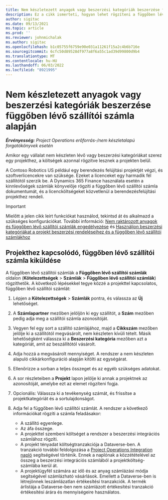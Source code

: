 ```yaml
---
title: Nem készletezett anyagok vagy beszerzési kategóriák beszerzése függőben lévő szállítói számla alapján
description: Ez a cikk ismerteti, hogyan lehet rögzíteni a függőben lévő szállítói számlákat.
author: sigitac
ms.date: 09/13/2021
ms.topic: article
ms.prod: ''
ms.reviewer: johnmichalak
ms.author: sigitac
ms.openlocfilehash: b1c05755f6759e90e031a11261f15a2c4b6b716e
ms.sourcegitcommit: 6cfc50d89528df977a8f6a55c1ad39d99800d9b4
ms.translationtype: MT
ms.contentlocale: hu-HU
ms.lasthandoff: 06/03/2022
ms.locfileid: "8921995"
---
```

# <a name="purchase-non-stocked-materials-or-procurement-categories-using-a-pending-vendor-invoice"></a>Nem készletezett anyagok vagy beszerzési kategóriák beszerzése függőben lévő szállítói számla alapján

_**Érvényesség:** Project Operations erőforrás-/nem készletalapú forgatókönyvek esetén_

Amikor egy vállalat nem készleten lévő vagy beszerzési kategóriákat szerez egy projekthez, a költségek azonnal rögzítve lesznek a projekten belül. 

A Contoso Robotics US például egy berendezés felújítási projektjét végzi, és szoftverlicencekre van szüksége. Ezeket a licenceket egy harmadik fél szállítótól szerzik be.  A Dynamics 365 Finance használata esetén a kinnlevőségek számlák könyvelője rögzíti a függőben lévő szállítói számla dokumentumát, és a licencköltségeket közvetlenül a berendezésfelújítási projekthez rendeli. 

> [!IMPORTANT]
> Mielőtt a jelen cikk leírt funkciókat használod, tekintsd át és alkalmazd a szükséges konfigurációkat. További információ: [Nem raktározott anyagok és függőben lévő szállítói számlák engedélyezése](configure-materials-nonstocked.md) és [Használjon beszerzési kategóriákat a projekt beszerzési rendeléseihez és a függőben lévő szállítói számlákhoz](configure-procurement-categories.md)

## <a name="post-a-project-related-pending-vendor-invoice"></a>Projekthez kapcsolódó, függőben lévő szállítói számla kiküldése 

A függőben lévő szállítói számlák a **Függőben lévő szállítói számlák** oldalon (**Kötelezettségek** > **Számlák** > **Függőben lévő szállítói számlák**) rögzíthetők. A következő lépésekkel tegye közzé a projekttel kapcsolatos, függőben lévő szállítói számlát:

1. Lépjen a **Kötelezettségek** > **Számlák** pontra, és válassza az **Új** lehetőséget. 
1. A **Számlapartner** mezőben jelöljön ki egy szállítót, a **Szám** mezőben pedig adja meg a szállítói számla azonosítóját.
1. Vegyen fel egy sort a szállító számlájához, majd a **Cikkszám** mezőben jelölje ki a szállítótól megvásárolt, nem készleten kívüli tételt. Másik lehetőségként válassza ki a **Beszerzési kategória** mezőben azt a kategóriát, amit az beszállítótól vásárolt.   
1. Adja hozzá a megvásárolt mennyiséget. A rendszer a nem készleten alapuló cikkárkonfiguráció alapján kitölti az egységárat. 
1. Ellenőrizze a sorban a teljes összeget és az egyéb szükséges adatokat.
1. A sor részleteiben a **Projekt** lapon jelölje ki annak a projektnek az azonosítóját, amelybe ezt az elemet rögzíteni fogja.
1. Opcionális: Válassza ki a tevékenység számát, és frissítse a projektkategóriát és a sortulajdonságot.
1. Adja fel a függőben lévő szállítói számlát. A rendszer a következő információkat rögzíti a számla feladásakor:
    
    - A szállító egyenlege.
    - Az áfa összege.
    - A projekttel szembeni költséget a rendszer a beszerzési integrációs számlához rögzíti.
    - A projekt tényadat költségtranzakciója a Dataverse-ben.  A tranzakció további feldolgozása a [Project Operations Integration napló](../project-accounting/project-operations-integration-journal.md) segítségével történik. Ennek a naplónak a közzétételével az összeg a beszerzési integrációs számlából a projektköltség-számlába kerül át. 
    - A projektügyfél számára az idő és az anyag számlázási módja segítségével számlázható vásárlások. Emellett a Dataverse-ben is létrejönnek leszámlázatlan értékesítési tranzakciók. A termék árlistája a Dataverse-ben nem számlázott értékesítési tranzakció értékesítési árára és mennyiségeire használatos.
